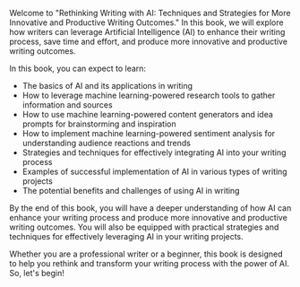 
Welcome to "Rethinking Writing with AI: Techniques and Strategies for More Innovative and Productive Writing Outcomes." In this book, we will explore how writers can leverage Artificial Intelligence (AI) to enhance their writing process, save time and effort, and produce more innovative and productive writing outcomes.

In this book, you can expect to learn:

* The basics of AI and its applications in writing
* How to leverage machine learning-powered research tools to gather information and sources
* How to use machine learning-powered content generators and idea prompts for brainstorming and inspiration
* How to implement machine learning-powered sentiment analysis for understanding audience reactions and trends
* Strategies and techniques for effectively integrating AI into your writing process
* Examples of successful implementation of AI in various types of writing projects
* The potential benefits and challenges of using AI in writing

By the end of this book, you will have a deeper understanding of how AI can enhance your writing process and produce more innovative and productive writing outcomes. You will also be equipped with practical strategies and techniques for effectively leveraging AI in your writing projects.

Whether you are a professional writer or a beginner, this book is designed to help you rethink and transform your writing process with the power of AI. So, let's begin!
